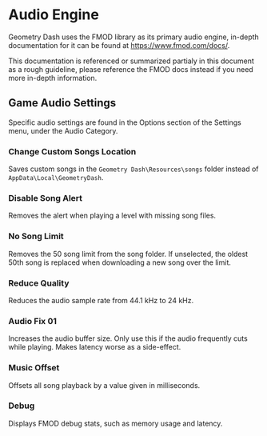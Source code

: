 # Audio Engine
Geometry Dash uses the FMOD library as its primary audio engine, in-depth documentation for it can be found at https://www.fmod.com/docs/.

This documentation is referenced or summarized partialy in this document as a rough guideline, please reference the FMOD docs instead if you need more in-depth information.

## Game Audio Settings

Specific audio settings are found in the Options section of the Settings menu, under the Audio Category.

### Change Custom Songs Location

Saves custom songs in the ``Geometry Dash\Resources\songs`` folder instead of ``AppData\Local\GeometryDash``.

### Disable Song Alert

Removes the alert when playing a level with missing song files.

### No Song Limit

Removes the 50 song limit from the song folder. If unselected, the oldest 50th song is replaced when downloading a new song over the limit.

### Reduce Quality

Reduces the audio sample rate from 44.1 kHz to 24 kHz.

### Audio Fix 01

Increases the audio buffer size. Only use this if the audio frequently cuts while playing. Makes latency worse as a side-effect.

### Music Offset

Offsets all song playback by a value given in milliseconds.

### Debug

Displays FMOD debug stats, such as memory usage and latency.
